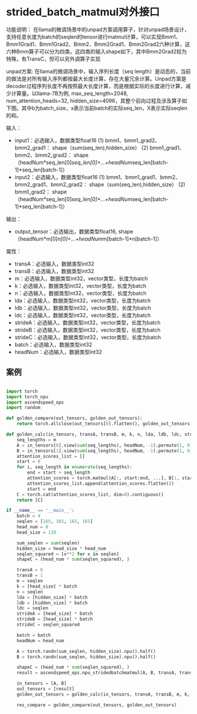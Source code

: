 # strided_batch_matmul对外接口
功能说明：
在llama的微调场景中的unpad方案调用算子，针对unpad场景设计，支持任意长度为batch的seqlen的tensor进行matmul计算，可以实现Bmm1、Bmm1Grad1、Bmm1Grad2、Bmm2、Bmm2Grad1、Bmm2Grad2六种计算，这六种Bmm算子可以分为四类，这四类的输入shape如下，其中Bmm2Grad2较为特殊，有TransC，但可以另外调算子实现

unpad方案:
在llama的微调场景中，输入序列长度（seq length）是动态的，当前的做法是对所有输入序列都按最大长度计算，存在大量冗余计算。Unpad方案是decoder过程序列长度不再按照最大长度计算，而是根据实际的长度进行计算，减少计算量。以llama-7B为例, max_seq_length=2048, num_attention_heads=32, hidden_size=4096，其整个前向过程及涉及算子如下图。其中b为batch_size，x表示当前batch的实际seq_len，X表示实际seqlen的和。

输入：
- input1：必选输入，数据类型float16
(1) bmm1、bmm1_grad2、bmm2_grad1： shape（sum(seq_len),hidden_size）
(2) bmm1_grad1、bmm2、bmm2_grad2： shape（headNum*seq_len[0]*seq_len[0]+...+headNum*seq_len[batch-1]*seq_len[batch-1]）
- input2：必选输入，数据类型float16
(1) bmm1、bmm1_grad1、bmm2、bmm2_grad1、bmm2_grad2： shape（sum(seq_len),hidden_size）
(2) bmm1_grad2： shape（headNum*seq_len[0]*seq_len[0]+...+headNum*seq_len[batch-1]*seq_len[batch-1]）

输出：
- output_tensor：必选输出，数据类型float16, shape（headNum*m[0]*n[0]+...+headNum*m[batch-1]*n[batch-1]）

属性：
- transA：必选输入，数据类型int32
- transB：必选输入，数据类型int32
- m：必选输入，数据类型int32，vector类型，长度为batch
- k：必选输入，数据类型int32，vector类型，长度为batch
- n：必选输入，数据类型int32，vector类型，长度为batch
- lda：必选输入，数据类型int32，vector类型，长度为batch
- ldb：必选输入，数据类型int32，vector类型，长度为batch
- ldc：必选输入，数据类型int32，vector类型，长度为batch
- strideA：必选输入，数据类型int32，vector类型，长度为batch
- strideB：必选输入，数据类型int32，vector类型，长度为batch
- strideC：必选输入，数据类型int32，vector类型，长度为batch
- batch：必选输入，数据类型int32
- headNum：必选输入，数据类型int32

## 案例
```python 

import torch
import torch_npu
import ascendspeed_ops
import random

def golden_compare(out_tensors, golden_out_tensors):
    return torch.allclose(out_tensors[0].flatten(), golden_out_tensors[0].flatten(), rtol=0.001, atol=0.001)

def golden_calc(in_tensors, transA, transB, m, k, n, lda, ldb, ldc, strideA, strideB, strideC, batch, headNum):
    seq_lengths = m
    A = in_tensors[0].view(sum(seq_lengths), headNum, -1).permute(1, 0, 2).contiguous()
    B = in_tensors[1].view(sum(seq_lengths), headNum, -1).permute(1, 0, 2).contiguous()
    attention_scores_list = []
    start = 0
    for i, seq_length in enumerate(seq_lengths):
        end = start + seq_length
        attention_scores = torch.matmul(A[:, start:end, ...], B[:, start:end, ...].transpose(2, 1))
        attention_scores_list.append(attention_scores.flatten())
        start = end
    C = torch.cat(attention_scores_list, dim=0).contiguous()
    return [C]

if __name__ == '__main__':
    batch = 4
    seqlen = [165, 165, 165, 165]
    head_num = 8
    head_size = 128

    sum_seqlen = sum(seqlen)
    hidden_size = head_size * head_num
    seqlen_squared = [x**2 for x in seqlen]
    shapeC = (head_num * sum(seqlen_squared), )

    transA = 0
    transB = 1
    m = seqlen
    k = [head_size] * batch
    n = seqlen
    lda = [hidden_size] * batch
    ldb = [hidden_size] * batch
    ldc = seqlen
    strideA = [head_size] * batch
    strideB = [head_size] * batch
    strideC = seqlen_squared

    batch = batch
    headNum = head_num

    A = torch.randn(sum_seqlen, hidden_size).npu().half()
    B = torch.randn(sum_seqlen, hidden_size).npu().half()

    shapeC = (head_num * sum(seqlen_squared), )
    result = ascendspeed_ops.npu_stridedbatchmatmul(A, B, transA, transB, m, k, n, lda, ldb, ldc, strideA, strideB, strideC, batch, headNum)

    in_tensors = [A, B]
    out_tensors = [result]
    golden_out_tensors = golden_calc(in_tensors, transA, transB, m, k, n, lda, ldb, ldc, strideA, strideB, strideC, batch, headNum )

    res_compare = golden_compare(out_tensors, golden_out_tensors)

```